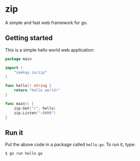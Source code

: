 # zip
A simple and fast web framework for go.


## Getting started
This is a simple hello world web application:

```go
package main

import (
    "zeekay.io/zip"
)

func hello() string {
    return "hello world!"
}

func main() {
    zip.Get("/", hello)
    zip.Listen(":8000")
}
```

## Run it
Put the above code in a package called `hello.go`. To run it, type:

```bash
$ go run hello.go
```
